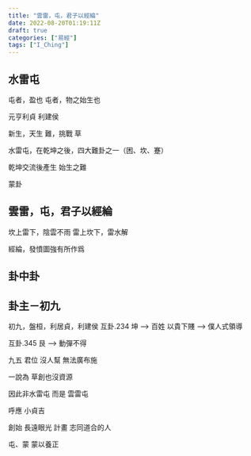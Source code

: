 ```yaml
---
title: "雲雷，屯，君子以經綸"
date: 2022-08-20T01:19:11Z
draft: true
categories: ["易經"]
tags: ["I_Ching"]
---
```


## 水雷屯

屯者，盈也
屯者，物之始生也



元亨利貞
利建侯


新生，天生
難，挑戰
草



水雷屯，在乾坤之後，四大難卦之一（困、坎、蹇）


乾坤交流後產生
始生之難

蒙卦






## 雲雷，屯，君子以經綸

坎上雷下，陰雲不雨
雷上坎下，雷水解

經綸，發憤圖強有所作爲





## 卦中卦


## 卦主－初九

初九，盤桓，利居貞，利建侯
互卦.234 坤 --> 百姓
以貴下賤 --> 僕人式領導

互卦.345 艮 --> 動彈不得


九五
君位 沒人幫
無法廣布施

一說為 草創也沒資源

因此非水雷屯 而是 雲雷屯

呼應   小貞吉






創始
長遠眼光
計畫
志同道合的人

屯、蒙 蒙以養正